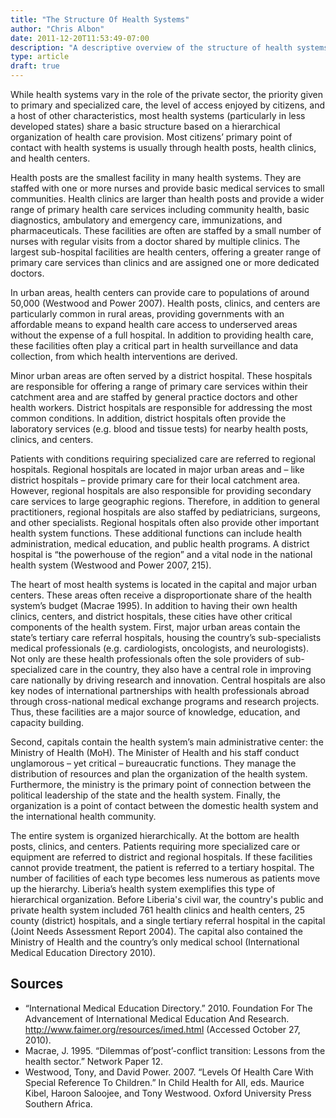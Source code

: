 ```yaml
---
title: "The Structure Of Health Systems"
author: "Chris Albon"
date: 2011-12-20T11:53:49-07:00
description: "A descriptive overview of the structure of health systems."
type: article
draft: true
---
```


While health systems vary in the role of the private sector, the priority given to primary and specialized care, the level of access enjoyed by citizens, and a host of other characteristics, most health systems (particularly in less developed states) share a basic structure based on a hierarchical organization of health care provision. Most citizens’ primary point of contact with health systems is usually through health posts, health clinics, and health centers.

Health posts are the smallest facility in many health systems. They are staffed with one or more nurses and provide basic medical services to small communities. Health clinics are larger than health posts and provide a wider range of primary health care services including community health, basic diagnostics, ambulatory and emergency care, immunizations, and pharmaceuticals. These facilities are often are staffed by a small number of nurses with regular visits from a doctor shared by multiple clinics. The largest sub-hospital facilities are health centers, offering a greater range of primary care services than clinics and are assigned one or more dedicated doctors.

In urban areas, health centers can provide care to populations of around 50,000 (Westwood and Power 2007). Health posts, clinics, and centers are particularly common in rural areas, providing governments with an affordable means to expand health care access to underserved areas without the expense of a full hospital. In addition to providing health care, these facilities often play a critical part in health surveillance and data collection, from which health interventions are derived.

Minor urban areas are often served by a district hospital. These hospitals are responsible for offering a range of primary care services within their catchment area and are staffed by general practice doctors and other health workers. District hospitals are responsible for addressing the most common conditions. In addition, district hospitals often provide the laboratory services (e.g. blood and tissue tests) for nearby health posts, clinics, and centers.

Patients with conditions requiring specialized care are referred to regional hospitals. Regional hospitals are located in major urban areas and – like district hospitals – provide primary care for their local catchment area. However, regional hospitals are also responsible for providing secondary care services to large geographic regions. Therefore, in addition to general practitioners, regional hospitals are also staffed by pediatricians, surgeons, and other specialists. Regional hospitals often also provide other important health system functions. These additional functions can include health administration, medical education, and public health programs. A district hospital is “the powerhouse of the region” and a vital node in the national health system (Westwood and Power 2007, 215).

The heart of most health systems is located in the capital and major urban centers. These areas often receive a disproportionate share of the health system’s budget (Macrae 1995). In addition to having their own health clinics, centers, and district hospitals, these cities have other critical components of the health system. First, major urban areas contain the state’s tertiary care referral hospitals, housing the country’s sub-specialists medical professionals (e.g. cardiologists, oncologists, and neurologists). Not only are these health professionals often the sole providers of sub-specialized care in the country, they also have a central role in improving care nationally by driving research and innovation. Central hospitals are also key nodes of international partnerships with health professionals abroad through cross-national medical exchange programs and research projects. Thus, these facilities are a major source of knowledge, education, and capacity building.

Second, capitals contain the health system’s main administrative center: the Ministry of Health (MoH). The Minister of Health and his staff conduct unglamorous – yet critical – bureaucratic functions. They manage the distribution of resources and plan the organization of the health system. Furthermore, the ministry is the primary point of connection between the political leadership of the state and the health system. Finally, the organization is a point of contact between the domestic health system and the international health community.

The entire system is organized hierarchically. At the bottom are health posts, clinics, and centers. Patients requiring more specialized care or equipment are referred to district and regional hospitals. If these facilities cannot provide treatment, the patient is referred to a tertiary hospital. The number of facilities of each type becomes less numerous as patients move up the hierarchy. Liberia’s health system exemplifies this type of hierarchical organization. Before Liberia's civil war, the country's public and private health system included 761 health clinics and health centers, 25 county (district) hospitals, and a single tertiary referral hospital in the capital (Joint Needs Assessment Report 2004). The capital also contained the Ministry of Health and the country’s only medical school (International Medical Education Directory 2010).

## Sources

- “International Medical Education Directory.” 2010. Foundation For The Advancement of International Medical Education And Research. http://www.faimer.org/resources/imed.html (Accessed October 27, 2010).
- Macrae, J. 1995. “Dilemmas of’post’-conflict transition: Lessons from the health sector.” Network Paper 12.
- Westwood, Tony, and David Power. 2007. “Levels Of Health Care With Special Reference To Children.” In Child Health for All, eds. Maurice Kibel, Haroon Saloojee, and Tony Westwood. Oxford University Press Southern Africa.